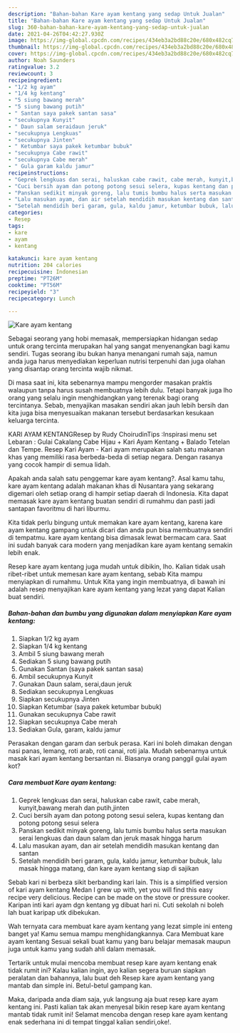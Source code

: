 ```yaml
---
description: "Bahan-bahan Kare ayam kentang yang sedap Untuk Jualan"
title: "Bahan-bahan Kare ayam kentang yang sedap Untuk Jualan"
slug: 360-bahan-bahan-kare-ayam-kentang-yang-sedap-untuk-jualan
date: 2021-04-26T04:42:27.930Z
image: https://img-global.cpcdn.com/recipes/434eb3a2bd88c20e/680x482cq70/kare-ayam-kentang-foto-resep-utama.jpg
thumbnail: https://img-global.cpcdn.com/recipes/434eb3a2bd88c20e/680x482cq70/kare-ayam-kentang-foto-resep-utama.jpg
cover: https://img-global.cpcdn.com/recipes/434eb3a2bd88c20e/680x482cq70/kare-ayam-kentang-foto-resep-utama.jpg
author: Noah Saunders
ratingvalue: 3.2
reviewcount: 3
recipeingredient:
- "1/2 kg ayam"
- "1/4 kg kentang"
- "5 siung bawang merah"
- "5 siung bawang putih"
- " Santan saya pakek santan sasa"
- "secukupnya Kunyit"
- " Daun salam seraidaun jeruk"
- "secukupnya Lengkuas"
- "secukupnya Jinten"
- " Ketumbar saya pakek ketumbar bubuk"
- "secukupnya Cabe rawit"
- "secukupnya Cabe merah"
- " Gula garam kaldu jamur"
recipeinstructions:
- "Geprek lengkuas dan serai, haluskan cabe rawit, cabe merah, kunyit,bawang merah dan putih,jinten"
- "Cuci bersih ayam dan potong potong sesui selera, kupas kentang dan potong potong sesui selera"
- "Panskan sedikit minyak goreng, lalu tumis bumbu halus serta masukan serai lengkuas dan daun salam dan jeruk masak hingga harum"
- "Lalu masukan ayam, dan air setelah mendidih masukan kentang dan santan"
- "Setelah mendidih beri garam, gula, kaldu jamur, ketumbar bubuk, lalu masak hingga matang, dan kare ayam kentang siap di sajikan"
categories:
- Resep
tags:
- kare
- ayam
- kentang

katakunci: kare ayam kentang 
nutrition: 204 calories
recipecuisine: Indonesian
preptime: "PT26M"
cooktime: "PT56M"
recipeyield: "3"
recipecategory: Lunch

---
```



![Kare ayam kentang](https://img-global.cpcdn.com/recipes/434eb3a2bd88c20e/680x482cq70/kare-ayam-kentang-foto-resep-utama.jpg)

Sebagai seorang yang hobi memasak, mempersiapkan hidangan sedap untuk orang tercinta merupakan hal yang sangat menyenangkan bagi kamu sendiri. Tugas seorang ibu bukan hanya menangani rumah saja, namun anda juga harus menyediakan keperluan nutrisi terpenuhi dan juga olahan yang disantap orang tercinta wajib nikmat.

Di masa  saat ini, kita sebenarnya mampu mengorder masakan praktis walaupun tanpa harus susah membuatnya lebih dulu. Tetapi banyak juga lho orang yang selalu ingin menghidangkan yang terenak bagi orang tercintanya. Sebab, menyajikan masakan sendiri akan jauh lebih bersih dan kita juga bisa menyesuaikan makanan tersebut berdasarkan kesukaan keluarga tercinta. 

KARI AYAM KENTANGResep by Rudy ChoirudinTips :Inspirasi menu set Lebaran : Gulai Cakalang Cabe Hijau + Kari Ayam Kentang + Balado Tetelan dan Tempe. Resep Kari Ayam - Kari ayam merupakan salah satu makanan khas yang memiliki rasa berbeda-beda di setiap negara. Dengan rasanya yang cocok hampir di semua lidah.

Apakah anda salah satu penggemar kare ayam kentang?. Asal kamu tahu, kare ayam kentang adalah makanan khas di Nusantara yang sekarang digemari oleh setiap orang di hampir setiap daerah di Indonesia. Kita dapat memasak kare ayam kentang buatan sendiri di rumahmu dan pasti jadi santapan favoritmu di hari liburmu.

Kita tidak perlu bingung untuk memakan kare ayam kentang, karena kare ayam kentang gampang untuk dicari dan anda pun bisa membuatnya sendiri di tempatmu. kare ayam kentang bisa dimasak lewat bermacam cara. Saat ini sudah banyak cara modern yang menjadikan kare ayam kentang semakin lebih enak.

Resep kare ayam kentang juga mudah untuk dibikin, lho. Kalian tidak usah ribet-ribet untuk memesan kare ayam kentang, sebab Kita mampu menyiapkan di rumahmu. Untuk Kita yang ingin membuatnya, di bawah ini adalah resep menyajikan kare ayam kentang yang lezat yang dapat Kalian buat sendiri.

<!--inarticleads1-->

##### Bahan-bahan dan bumbu yang digunakan dalam menyiapkan Kare ayam kentang:

1. Siapkan 1/2 kg ayam
1. Siapkan 1/4 kg kentang
1. Ambil 5 siung bawang merah
1. Sediakan 5 siung bawang putih
1. Gunakan  Santan (saya pakek santan sasa)
1. Ambil secukupnya Kunyit
1. Gunakan  Daun salam, serai,daun jeruk
1. Sediakan secukupnya Lengkuas
1. Siapkan secukupnya Jinten
1. Siapkan  Ketumbar (saya pakek ketumbar bubuk)
1. Gunakan secukupnya Cabe rawit
1. Siapkan secukupnya Cabe merah
1. Sediakan  Gula, garam, kaldu jamur


Perasakan dengan garam dan serbuk perasa. Kari ini boleh dimakan dengan nasi panas, lemang, roti arab, roti canai, roti jala. Mudah sebenarnya untuk masak kari ayam kentang bersantan ni. Biasanya orang panggil gulai ayam kot? 

<!--inarticleads2-->

##### Cara membuat Kare ayam kentang:

1. Geprek lengkuas dan serai, haluskan cabe rawit, cabe merah, kunyit,bawang merah dan putih,jinten
1. Cuci bersih ayam dan potong potong sesui selera, kupas kentang dan potong potong sesui selera
1. Panskan sedikit minyak goreng, lalu tumis bumbu halus serta masukan serai lengkuas dan daun salam dan jeruk masak hingga harum
1. Lalu masukan ayam, dan air setelah mendidih masukan kentang dan santan
1. Setelah mendidih beri garam, gula, kaldu jamur, ketumbar bubuk, lalu masak hingga matang, dan kare ayam kentang siap di sajikan


Sebab kari ni berbeza sikit berbanding kari lain. This is a simplified version of kari ayam kentang Medan I grew up with, yet you will find this easy recipe very delicious. Recipe can be made on the stove or pressure cooker. Karipan inti kari ayam dgn kentang yg dibuat hari ni. Cuti sekolah ni boleh lah buat karipap utk dibekukan. 

Wah ternyata cara membuat kare ayam kentang yang lezat simple ini enteng banget ya! Kamu semua mampu menghidangkannya. Cara Membuat kare ayam kentang Sesuai sekali buat kamu yang baru belajar memasak maupun juga untuk kamu yang sudah ahli dalam memasak.

Tertarik untuk mulai mencoba membuat resep kare ayam kentang enak tidak rumit ini? Kalau kalian ingin, ayo kalian segera buruan siapkan peralatan dan bahannya, lalu buat deh Resep kare ayam kentang yang mantab dan simple ini. Betul-betul gampang kan. 

Maka, daripada anda diam saja, yuk langsung aja buat resep kare ayam kentang ini. Pasti kalian tak akan menyesal bikin resep kare ayam kentang mantab tidak rumit ini! Selamat mencoba dengan resep kare ayam kentang enak sederhana ini di tempat tinggal kalian sendiri,oke!.

